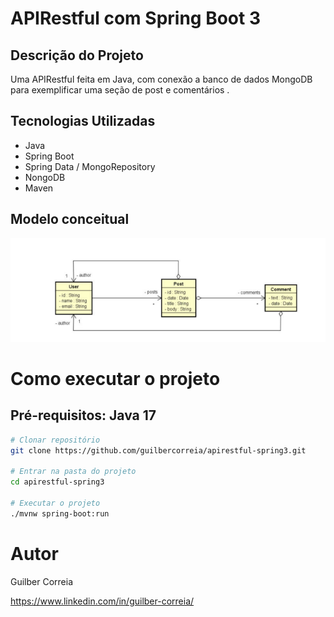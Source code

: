 # APIRestful com Spring Boot 3

## Descrição do Projeto

Uma APIRestful feita em Java, com conexão a banco de dados MongoDB para exemplificar uma seção de post e comentários .

## Tecnologias Utilizadas

- Java
- Spring Boot
- Spring Data / MongoRepository
- NongoDB
- Maven

## Modelo conceitual
![](https://github.com/guilbercorreia/assets/blob/main/MD/model-domain-apirestful.png)

# Como executar o projeto

## Pré-requisitos: Java 17

```bash
# Clonar repositório
git clone https://github.com/guilbercorreia/apirestful-spring3.git

# Entrar na pasta do projeto
cd apirestful-spring3

# Executar o projeto
./mvnw spring-boot:run
```
# Autor
Guilber Correia

https://www.linkedin.com/in/guilber-correia/
